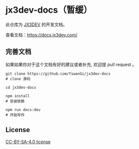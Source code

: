 # jx3dev-docs（暂缓）

此仓库为 [JX3DEV](https://www.jx3dev.com/) 的开发文档。

查看文档：<https://docs.jx3dev.com/>

## 完善文档

如果如果你对于这个文档有好的建议或者补充, 欢迎提 pull request 。

```shell
git clone https://github.com/YiwanGi/jx3dev-docs
# clone 源码

cd jx3dev-docs

npm install
# 安装依赖

npm run docs:dev
# 开始写作
```

## License

[CC-BY-SA-4.0 license](LICENSE)
